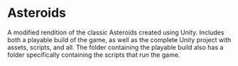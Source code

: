 # Asteroids
A modified rendition of the classic Asteroids created using Unity. Includes both a playable build of the game, as well as the complete Unity project with assets, scripts, and all.
The folder containing the playable build also has a folder specifically containing the scripts that run the game.

